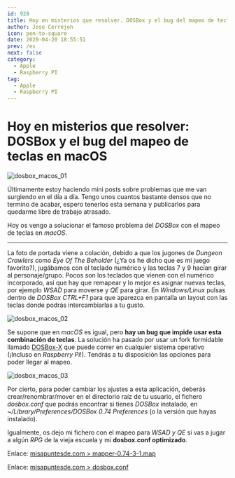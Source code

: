 ```yaml
---
id: 928
title: Hoy en misterios que resolver. DOSBox y el bug del mapeo de teclas en macOS
author: Jose Cerrejon
icon: pen-to-square
date: 2020-04-20 18:55:51
prev: /es
next: false
category:
  - Apple
  - Raspberry PI
tag:
  - Apple
  - Raspberry PI
---
```


# Hoy en misterios que resolver: DOSBox y el bug del mapeo de teclas en macOS

![dosbox_macos_01](/images/2020/04/dosbox_macos_01.png)

Últimamente estoy haciendo mini posts sobre problemas que me van surgiendo en el día a día. Tengo unos cuantos bastante densos que no termino de acabar, espero tenerlos esta semana y publicarlos para quedarme libre de trabajo atrasado.

Hoy os vengo a solucionar el famoso problema del *DOSBox* con el mapeo de teclas en *macOS*.

- - -
La foto de portada viene a colación, debido a que los jugones de *Dungeon Crawlers* como *Eye Of The Beholder* (¿Ya os he dicho que es mi juego favorito?), jugábamos con el teclado numérico y las teclas 7 y 9 hacían girar al personaje/grupo. Pocos son los teclados que vienen con el numérico incorporado, así que hay que remapear y lo mejor es asignar nuevas teclas, por ejemplo *WSAD* para moverse y *QE* para girar. En *Windows/Linux* pulsas dentro de *DOSBox CTRL+F1* para que aparezca en pantalla un layout con las teclas donde podrás intercambiarlas a tu gusto.

![dosbox_macos_02](/images/2020/04/dosbox_macos_02.png)

Se supone que en *macOS* es igual, pero **hay un bug que impide usar esta combinación de teclas**. La solución ha pasado por usar un fork formidable llamado [DOSBox-X](https://github.com/joncampbell123/dosbox-x) que puede correr en cualquier sistema operativo (¡Incluso en *Raspberry Pi*!). Tendrás a tu disposición las opciones para poder llegar al mapeo.

![dosbox_macos_03](/images/2020/04/dosbox_macos_03.png)

Por cierto, para poder cambiar los ajustes a esta aplicación, deberás crear/renombrar/mover en el directorio raíz de tu usuario, el fichero *dosbox.conf* que podrás encontrar si tienes *DOSBox* instalado, en *~/Library/Preferences/DOSBox 0.74 Preferences* (o la versión que hayas instalado). 

Igualmente, os dejo mi fichero con el mapeo para *WSAD y QE* si vas a jugar a algún *RPG* de la vieja escuela y mi **dosbox.conf optimizado**.

Enlace: [misapuntesde.com > mapper-0.74-3-1.map](/res/mapper-0.74-3-1.map)

Enlace: [misapuntesde.com > dosbox.conf](/res/dosbox.conf)